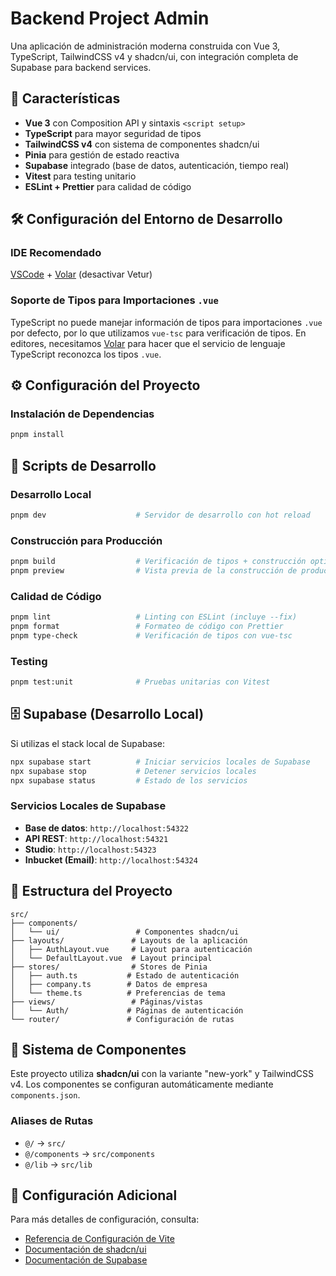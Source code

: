 # Backend Project Admin

Una aplicación de administración moderna construida con Vue 3, TypeScript, TailwindCSS v4 y shadcn/ui, con integración completa de Supabase para backend services.

## 🚀 Características

- **Vue 3** con Composition API y sintaxis `<script setup>`
- **TypeScript** para mayor seguridad de tipos
- **TailwindCSS v4** con sistema de componentes shadcn/ui
- **Pinia** para gestión de estado reactiva
- **Supabase** integrado (base de datos, autenticación, tiempo real)
- **Vitest** para testing unitario
- **ESLint + Prettier** para calidad de código

## 🛠️ Configuración del Entorno de Desarrollo

### IDE Recomendado
[VSCode](https://code.visualstudio.com/) + [Volar](https://marketplace.visualstudio.com/items?itemName=Vue.volar) (desactivar Vetur)

### Soporte de Tipos para Importaciones `.vue`
TypeScript no puede manejar información de tipos para importaciones `.vue` por defecto, por lo que utilizamos `vue-tsc` para verificación de tipos. En editores, necesitamos [Volar](https://marketplace.visualstudio.com/items?itemName=Vue.volar) para hacer que el servicio de lenguaje TypeScript reconozca los tipos `.vue`.

## ⚙️ Configuración del Proyecto

### Instalación de Dependencias

```sh
pnpm install
```

## 🚀 Scripts de Desarrollo

### Desarrollo Local
```sh
pnpm dev                    # Servidor de desarrollo con hot reload
```

### Construcción para Producción
```sh
pnpm build                  # Verificación de tipos + construcción optimizada
pnpm preview                # Vista previa de la construcción de producción
```

### Calidad de Código
```sh
pnpm lint                   # Linting con ESLint (incluye --fix)
pnpm format                 # Formateo de código con Prettier
pnpm type-check             # Verificación de tipos con vue-tsc
```

### Testing
```sh
pnpm test:unit              # Pruebas unitarias con Vitest
```

## 🗄️ Supabase (Desarrollo Local)

Si utilizas el stack local de Supabase:

```sh
npx supabase start          # Iniciar servicios locales de Supabase
npx supabase stop           # Detener servicios locales
npx supabase status         # Estado de los servicios
```

### Servicios Locales de Supabase
- **Base de datos**: `http://localhost:54322`
- **API REST**: `http://localhost:54321`
- **Studio**: `http://localhost:54323`
- **Inbucket (Email)**: `http://localhost:54324`

## 📁 Estructura del Proyecto

```
src/
├── components/
│   └── ui/                 # Componentes shadcn/ui
├── layouts/               # Layouts de la aplicación
│   ├── AuthLayout.vue     # Layout para autenticación
│   └── DefaultLayout.vue  # Layout principal
├── stores/                # Stores de Pinia
│   ├── auth.ts           # Estado de autenticación
│   ├── company.ts        # Datos de empresa
│   └── theme.ts          # Preferencias de tema
├── views/                 # Páginas/vistas
│   └── Auth/             # Páginas de autenticación
└── router/               # Configuración de rutas
```

## 🎨 Sistema de Componentes

Este proyecto utiliza **shadcn/ui** con la variante "new-york" y TailwindCSS v4. Los componentes se configuran automáticamente mediante `components.json`.

### Aliases de Rutas
- `@/` → `src/`
- `@/components` → `src/components`
- `@/lib` → `src/lib`

## 📝 Configuración Adicional

Para más detalles de configuración, consulta:
- [Referencia de Configuración de Vite](https://vite.dev/config/)
- [Documentación de shadcn/ui](https://ui.shadcn.com/)
- [Documentación de Supabase](https://supabase.com/docs)

